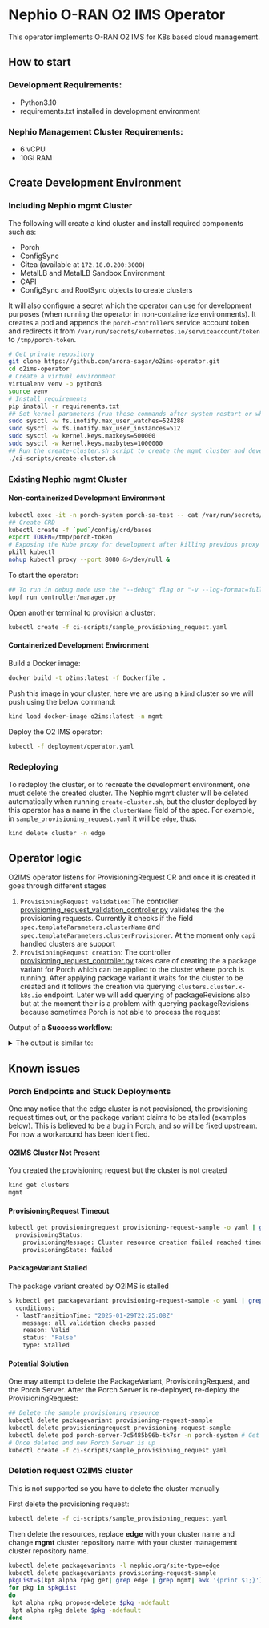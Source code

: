 # Nephio O-RAN O2 IMS Operator

This operator implements O-RAN O2 IMS for K8s based cloud management. 

## How to start

### Development Requirements:

- Python3.10
- requirements.txt installed in development environment

### Nephio Management Cluster Requirements:

- 6 vCPU
- 10Gi RAM

## Create Development Environment

### Including Nephio mgmt Cluster

The following will create a kind cluster and install required components such as:
- Porch
- ConfigSync
- Gitea (available at `172.18.0.200:3000`)
- MetalLB and MetalLB Sandbox Environment
- CAPI
- ConfigSync and RootSync objects to create clusters

It will also configure a secret which the operator can use for development purposes (when running the operator in non-containerize environments). It creates a pod and appends the `porch-controllers` service account token and redirects it from `/var/run/secrets/kubernetes.io/serviceaccount/token` to `/tmp/porch-token`.


```bash
# Get private repository
git clone https://github.com/arora-sagar/o2ims-operator.git
cd o2ims-operator
# Create a virtual environment
virtualenv venv -p python3
source venv
# Install requirements
pip install -r requirements.txt
## Set kernel parameters (run these commands after system restart or when new VM/system is created)
sudo sysctl -w fs.inotify.max_user_watches=524288
sudo sysctl -w fs.inotify.max_user_instances=512
sudo sysctl -w kernel.keys.maxkeys=500000
sudo sysctl -w kernel.keys.maxbytes=1000000
## Run the create-cluster.sh script to create the mgmt cluster and development environment
./ci-scripts/create-cluster.sh
```

### Existing Nephio mgmt Cluster

#### Non-containerized Development Environment

```bash
kubectl exec -it -n porch-system porch-sa-test -- cat /var/run/secrets/kubernetes.io/serviceaccount/token &> /tmp/porch-token
## Create CRD
kubectl create -f `pwd`/config/crd/bases
export TOKEN=/tmp/porch-token 
# Exposing the Kube proxy for development after killing previous proxy sessions
pkill kubectl
nohup kubectl proxy --port 8080 &>/dev/null &
```

To start the operator: 

```bash
## To run in debug mode use the "--debug" flag or "-v --log-format=full"
kopf run controller/manager.py
```

Open another terminal to provision a cluster:

```bash
kubectl create -f ci-scripts/sample_provisioning_request.yaml
```

#### Containerized Development Environment

Build a Docker image: 

```bash
docker build -t o2ims:latest -f Dockerfile .
```

Push this image in your cluster, here we are using a `kind` cluster so we will push using the below command:

```bash
kind load docker-image o2ims:latest -n mgmt
```

Deploy the O2 IMS operator:

```bash
kubectl -f deployment/operator.yaml
```

### Redeploying

To redeploy the cluster, or to recreate the development environment, one must delete the created cluster. The Nephio mgmt cluster will be deleted automatically when running `create-cluster.sh`, but the cluster deployed by this operator has a name in the `clusterName` field of the spec. For example, in `sample_provisioning_request.yaml` it will be `edge`, thus:

```bash
kind delete cluster -n edge
```

## Operator logic

O2IMS operator listens for ProvisioningRequest CR and once it is created it goes through different stages 

1. `ProvisioningRequest validation`: The controller [provisioning_request_validation_controller.py](./controller/provisioning_request_validation_controller.py) validates the the provisioning requests. Currently it checks if the field `spec.templateParameters.clusterName` and `spec.templateParameters.clusterProvisioner`. At the moment only `capi` handled clusters are support
2. `ProvisioningRequest creation`: The controller [provisioning_request_controller.py](./controller/provisioning_request_controller.py) takes care of creating the a package variant for Porch which can be applied to the cluster where porch is running. After applying package variant it waits for the cluster to be created and it follows the creation via querying `clusters.cluster.x-k8s.io` endpoint. Later we will add querying of packageRevisions also but at the moment their is a problem with querying packageRevisions because sometimes Porch is not able to process the request

Output of a **Success workflow**:

<details>
<summary>The output is similar to:</summary>

```yaml
apiVersion: o2ims.provisioning.oran.org/v1alpha1
kind: ProvisioningRequest
metadata:
  annotations:
    provisioningrequests.o2ims.provisioning.oran.org/kopf-managed: "yes"
    provisioningrequests.o2ims.provisioning.oran.org/last-ha-a.A3qw: |
      {"spec":{"description":"Provisioning request for setting up a test kind cluster.","name":"test-env-Provisioning","templateName":"nephio-workload-cluster","templateParameters":{"clusterName":"edge","clusterProvisioner":"capi","creationTimeout":200,"labels":{"nephio.org/region":"europe-paris-west","nephio.org/site-type":"edge"}},"templateVersion":"v3.0.0"}}
    provisioningrequests.o2ims.provisioning.oran.org/last-handled-configuration: |
      {"spec":{"description":"Provisioning request for setting up a test kind cluster.","name":"test-env-Provisioning","templateName":"nephio-workload-cluster","templateParameters":{"clusterName":"edge","clusterProvisioner":"capi","creationTimeout":200,"labels":{"nephio.org/region":"europe-paris-west","nephio.org/site-type":"edge"}},"templateVersion":"v3.0.0"}}
  creationTimestamp: "2025-01-31T13:50:46Z"
  generation: 1
  name: provisioning-request-sample
  resourceVersion: "12122"
  uid: e8377db2-5652-4bc6-9632-8ce0836c6afd
spec:
  description: Provisioning request for setting up a test kind cluster.
  name: test-env-Provisioning
  templateName: nephio-workload-cluster
  templateParameters:
    clusterName: edge
    clusterProvisioner: capi
    creationTimeout: 200
    labels:
      nephio.org/region: europe-paris-west
      nephio.org/site-type: edge
  templateVersion: v3.0.0
status:
  provisionedResources:
    oCloudInfrastructureResourceIds:
    - cb92ece1-7272-4e01-9d5c-11e47b2e2473
    oCloudNodeClusterId: 09470fe4-cff6-4362-a7d6-badc77dbf059
  provisioningStatus:
    provisioningMessage: Cluster resource created
    provisioningState: fulfilled
    provisioningUpdateTime: "2025-01-31T14:52:21Z"
```

</details>

## Known issues

### Porch Endpoints and Stuck Deployments

One may notice that the edge cluster is not provisioned, the provisioning request times out, or the package variant claims to be stalled (examples below). This is believed to be a bug in Porch, and so will be fixed upstream. For now a workaround has been identified.

#### O2IMS Cluster Not Present

You created the provisioning request but the cluster is not created

```bash
kind get clusters
mgmt
```

#### ProvisioningRequest Timeout

```bash
kubectl get provisioningrequest provisioning-request-sample -o yaml | grep provisioningStatus: -A 2
  provisioningStatus:
    provisioningMessage: Cluster resource creation failed reached timeout
    provisioningState: failed
```

#### PackageVariant Stalled

The package variant created by O2IMS is stalled

```bash
$ kubectl get packagevariant provisioning-request-sample -o yaml | grep conditions: -A 5
  conditions:
  - lastTransitionTime: "2025-01-29T22:25:08Z"
    message: all validation checks passed
    reason: Valid
    status: "False"
    type: Stalled
```

#### Potential Solution

One may attempt to delete the PackageVariant, ProvisioningRequest, and the Porch Server. After the Porch Server is re-deployed, re-deploy the ProvisioningRequest:

```bash
## Delete the sample provisioning resource
kubectl delete packagevariant provisioning-request-sample
kubectl delete provisioningrequest provisioning-request-sample
kubectl delete pod porch-server-7c5485b96b-tk7sr -n porch-system # Get the pod name from kubectl
# Once deleted and new Porch Server is up
kubectl create -f ci-scripts/sample_provisioning_request.yaml
```

### Deletion request O2IMS cluster

This is not supported so you have to delete the cluster manually

First delete the provisioning request:

```bash
kubectl delete -f ci-scripts/sample_provisioning_request.yaml
```

Then delete the resources, replace **edge** with your cluster name and change **mgmt** cluster repository name with your cluster management cluster repository name. 

```bash
kubectl delete packagevariants -l nephio.org/site-type=edge
kubectl delete packagevariants provisioning-request-sample
pkgList=$(kpt alpha rpkg get| grep edge | grep mgmt| awk '{print $1;}')
for pkg in $pkgList
do
 kpt alpha rpkg propose-delete $pkg -ndefault
 kpt alpha rpkg delete $pkg -ndefault
done
```
